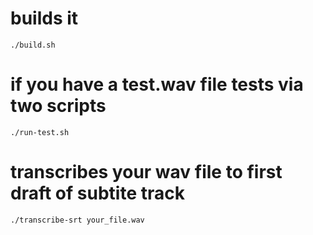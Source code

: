 # builds it
```
./build.sh
```
# if you have a test.wav file tests via two scripts
```
./run-test.sh
```
# transcribes your wav file to first draft of subtite track
```
./transcribe-srt your_file.wav
```
